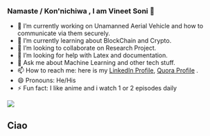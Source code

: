### 				Namaste / Kon'nichiwa , I am Vineet Soni 👋

- 🔭 I’m currently working on Unamanned Aerial Vehicle and how to communicate via them securely.
- 🌱 I’m currently learning about BlockChain and Crypto.
- 👯 I’m looking to collaborate on Research Project.
- 🤔 I’m looking for help with Latex and documentation.
- 💬 Ask me about Machine Learning and other tech stuff.
- 📫 How to reach me: here is my [LinkedIn Profile](https://www.linkedin.com/in/vineet-soni-61931714b/), [Quora Profile](https://www.quora.com/profile/Vineet-Soni-5) .
- 😄 Pronouns: He/His
- ⚡ Fun fact: I like anime and i watch 1 or 2 episodes daily

<img src= "https://github-readme-stats.vercel.app/api?username=vineetson&&show_icons=true&title_color=ffffff&icon_color=bb2acf&text_color=daf7dc&bg_color=151515">

## Ciao 
